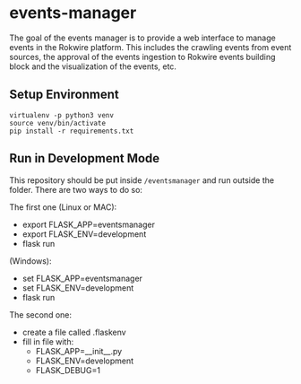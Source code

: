 # events-manager
The goal of the events manager is to provide a web interface to manage events in the Rokwire platform. This includes the crawling events from event sources, the approval of the events ingestion to Rokwire events building block and the visualization of the events, etc.

## Setup Environment

```
virtualenv -p python3 venv
source venv/bin/activate
pip install -r requirements.txt
```

## Run in Development Mode
This repository should be put inside `/eventsmanager` and run outside the folder. There are two ways to do so:

The first one (Linux or MAC):
- export FLASK_APP=eventsmanager
- export FLASK_ENV=development
- flask run

(Windows):
- set FLASK_APP=eventsmanager
- set FLASK_ENV=development
- flask run

The second one:
- create a file called .flaskenv
- fill in file with:
    - FLASK_APP=\_\_init\_\_.py
    - FLASK_ENV=development
    - FLASK_DEBUG=1
